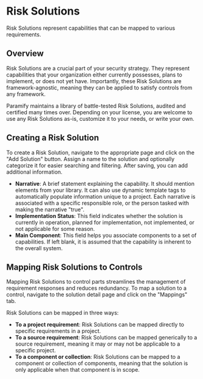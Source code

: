 # Risk Solutions
Risk Solutions represent capabilities that can be mapped to various requirements.

## Overview
Risk Solutions are a crucial part of your security strategy. They represent capabilities that your organization either currently possesses, plans to implement, or does not yet have. Importantly, these Risk Solutions are framework-agnostic, meaning they can be applied to satisfy controls from any framework. 

Paramify maintains a library of battle-tested Risk Solutions, audited and certified many times over. Depending on your license, you are welcome to use any Risk Solutions as-is, customize it to your needs, or write your own.

## Creating a Risk Solution
To create a Risk Solution, navigate to the appropriate page and click on the "Add Solution" button. Assign a name to the solution and optionally categorize it for easier searching and filtering. After saving, you can add additional information.

* **Narrative**: A brief statement explaining the capability. It should mention elements from your library. It can also use dynamic template tags to automatically populate information unique to a project. Each narrative is associated with a specific responsible role, or the person tasked with making the narrative "true".
* **Implementation Status**: This field indicates whether the solution is currently in operation, planned for implementation, not implemented, or not applicable for some reason.
* **Main Component**: This field helps you associate components to a set of capabilities. If left blank, it is assumed that the capability is inherent to the overall system.


## Mapping Risk Solutions to Controls
Mapping Risk Solutions to control parts streamlines the management of requirement responses and reduces redundancy. To map a solution to a control, navigate to the solution detail page and click on the "Mappings" tab.

Risk Solutions can be mapped in three ways:
* **To a project requirement**: Risk Solutions can be mapped directly to specific requirements in a project.
* **To a source requirement**: Risk Solutions can be mapped generically to a source requirement, meaning it may or may not be applicable to a specific project.
* **To a component or collection**: Risk Solutions can be mapped to a component or collection of components, meaning that the solution is only applicable when that component is in scope.
